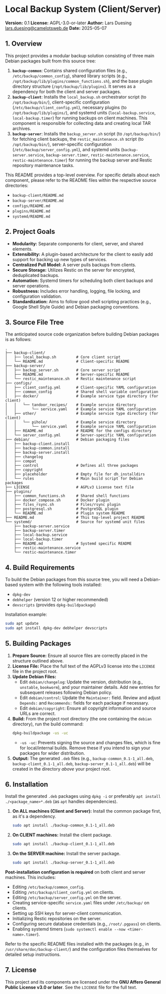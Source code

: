 # Local Backup System (Client/Server)

**Version:** 0.1
**License:** AGPL-3.0-or-later
**Author:** Lars Duesing [<lars.duesing@camelotsweb.de>](mailto:lars.duesing@camelotsweb.de) 
**Date:** 2025-05-07

## 1. Overview

This project provides a modular backup solution consisting of three main Debian packages built from this source tree:

1.  **`backup-common`**: Contains shared configuration files (e.g., `/etc/backup/common_config`), shared library scripts (e.g., `/opt/backup/lib/plugins/common_functions.sh`), and the base plugin directory structure (`/opt/backup/lib/plugins`). It serves as a dependency for both the client and server packages.
2.  **`backup-client`**: Installs the `local_backup.sh` orchestrator script (to `/opt/backup/bin/`), client-specific configuration (`/etc/backup/client_config.yml`), necessary plugins (to `/opt/backup/lib/plugins/`), and systemd units (`local-backup.service`, `local-backup.timer`) for running backups on client machines. This component is responsible for collecting data and creating local TAR archives.
3.  **`backup-server`**: Installs the `backup_server.sh` script (to `/opt/backup/bin/`) for fetching client backups, the `restic_maintenance.sh` script (to `/opt/backup/bin/`), server-specific configuration (`/etc/backup/server_config.yml`), and systemd units (`backup-server.service`, `backup-server.timer`, `restic-maintenance.service`, `restic-maintenance.timer`) for running the backup server and Restic repository maintenance tasks.

This README provides a top-level overview. For specific details about each component, please refer to the README files within the respective source directories:
* `backup-client/README.md`
* `backup-server/README.md`
* `configs/README.md`
* `plugins/README.md`
* `systemd/README.md`

## 2. Project Goals

* **Modularity:** Separate components for client, server, and shared elements.
* **Extensibility:** A plugin-based architecture for the client to easily add support for backing up new types of services.
* **Centralized Pull Model:** A server pulls backups from clients.
* **Secure Storage:** Utilizes Restic on the server for encrypted, deduplicated backups.
* **Automation:** Systemd timers for scheduling both client backups and server operations.
* **Robustness:** Includes error handling, logging, file locking, and configuration validation.
* **Standardization:** Aims to follow good shell scripting practices (e.g., Google Shell Style Guide) and Debian packaging conventions.

## 3. Source File Tree

The anticipated source code organization before building Debian packages is as follows:

```text
.
├── backup-client/
│   ├── local_backup.sh         # Core client script
│   └── README.md               # Client-specific README
├── backup-server/
│   ├── backup_server.sh        # Core server script
│   ├── README.md               # Server-specific README
│   └── restic_maintenance.sh   # Restic maintenance script
├── configs/
│   ├── client_config.yml       # Client-specific YAML configuration
│   ├── common_config           # Shared shell variable configuration
│   ├── docker/                 # Example service type directory (for client)
│   │   └── tandoor_recipes/    # Example service directory
│   │       └── service.yaml    # Example service YAML configuration
│   ├── other/                  # Example service type directory (for client)
│   │   └── pihole/             # Example service directory
│   │       └── service.yaml    # Example service YAML configuration
│   ├── README.md               # README for the configs directory
│   └── server_config.yml       # Server-specific YAML configuration
├── debian/                     # Debian packaging files
│   ├── backup-client.install
│   ├── backup-common.install
│   ├── backup-server.install
│   ├── changelog
│   ├── compat
│   ├── control                 # Defines all three packages
│   ├── copyright
│   ├── placeholder             # Empty file for dh_installdirs
│   └── rules                   # Main build script for Debian packages
├── LICENSE                     # AGPLv3 License text file
├── plugins/
│   ├── common_functions.sh     # Shared shell functions
│   ├── docker_compose.sh       # Docker plugin
│   ├── files_rsync.sh          # Files/rsync plugin
│   ├── postgresql.sh           # PostgreSQL plugin
│   └── README.md               # Plugin system README
├── README.md                   # This top-level project README
└── systemd/                    # Source for systemd unit files
    ├── backup-server.service
    ├── backup-server.timer
    ├── local-backup.service
    ├── local-backup.timer
    ├── README.md               # Systemd specific README
    ├── restic-maintenance.service
    └── restic-maintenance.timer
```

## 4. Build Requirements

To build the Debian packages from this source tree, you will need a Debian-based system with the following tools installed:

* `dpkg-dev`
* `debhelper` (version 12 or higher recommended)
* `devscripts` (provides `dpkg-buildpackage`)

Installation example:
```bash
sudo apt update
sudo apt install dpkg-dev debhelper devscripts
```

## 5. Building Packages

1.  **Prepare Source:** Ensure all source files are correctly placed in the structure outlined above.
2.  **License File:** Place the full text of the AGPLv3 license into the `LICENSE` file in the project root.
3.  **Update Debian Files:**
    * Edit `debian/changelog`: Update the version, distribution (e.g., `unstable`, `bookworm`), and your maintainer details. Add new entries for subsequent releases following Debian policy.
    * Edit `debian/control`: Update the `Maintainer:` field. Review and adjust `Depends:` and `Recommends:` fields for each package if necessary.
    * Edit `debian/copyright`: Ensure all copyright information and source URLs are correct.
4.  **Build:** From the project root directory (the one containing the `debian` directory), run the build command:
    ```bash
    dpkg-buildpackage -us -uc
    ```
    * `-us -uc`: Prevents signing the source and changes files, which is fine for local/internal builds. Remove these if you intend to sign your packages for wider distribution.
5.  **Output:** The generated `.deb` files (e.g., `backup-common_0.1-1_all.deb`, `backup-client_0.1-1_all.deb`, `backup-server_0.1-1_all.deb`) will be created in the directory *above* your project root.

## 6. Installation

Install the generated `.deb` packages using `dpkg -i` or preferably `apt install ./<package_name>*.deb` (as `apt` handles dependencies).

1.  **On ALL machines (Client and Server):** Install the common package first, as it's a dependency.
    ```bash
    sudo apt install ./backup-common_0.1-1_all.deb
    ```
2.  **On CLIENT machines:** Install the client package.
    ```bash
    sudo apt install ./backup-client_0.1-1_all.deb
    ```
3.  **On the SERVER machine:** Install the server package.
    ```bash
    sudo apt install ./backup-server_0.1-1_all.deb
    ```

**Post-installation configuration is required** on both client and server machines. This includes:
* Editing `/etc/backup/common_config`.
* Editing `/etc/backup/client_config.yml` on clients.
* Editing `/etc/backup/server_config.yml` on the server.
* Creating service-specific `service.yaml` files under `/etc/backup/` on clients.
* Setting up SSH keys for server-client communication.
* Initializing Restic repositories on the server.
* Configuring secure database credentials (e.g., `/root/.pgpass`) on clients.
* Enabling systemd timers (`sudo systemctl enable --now <timer-name>.timer`).

Refer to the specific README files installed with the packages (e.g., in `/usr/share/doc/backup-client/`) and the configuration files themselves for detailed setup instructions.

## 7. License

This project and its components are licensed under the **GNU Affero General Public License v3.0 or later**. See the `LICENSE` file for the full text.

